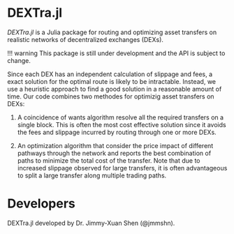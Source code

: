 # DEXTra.jl

_DEXTra.jl_ is a Julia package for routing and optimizing asset transfers on realistic networks of decentralized exchanges (DEXs).

!!! warning
    This package is still under development and the API is subject to change.

Since each DEX has an independent calculation of slippage and fees, a exact solution for the optimal route is likely to be intractable.
Instead, we use a heuristic approach to find a good solution in a reasonable amount of time.
Our code combines two methodes for optimizig asset transfers on DEXs:

1. A coincidence of wants algorithm resolve all the required transfers on a single block.  This is often the most cost effective solution since it avoids the fees and slippage incurred by routing through one or more DEXs.

2. An optimization algorithm that consider the price impact of different pathways through the network and reports the best combination of paths to minimize the total cost of the transfer.  Note that due to increased slippage observed for large transfers, it is often advantageous to split a large transfer along multiple trading paths.


# Developers

DEXTra.jl developed by Dr. Jimmy-Xuan Shen (@jmmshn).